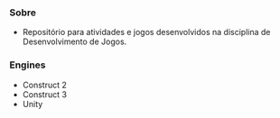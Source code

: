 ### Sobre
* Repositório para atividades e jogos desenvolvidos na disciplina de Desenvolvimento de Jogos.

### Engines
* Construct 2
* Construct 3
* Unity
